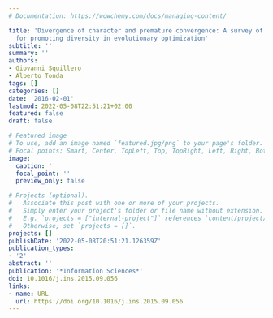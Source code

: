 ```yaml
---
# Documentation: https://wowchemy.com/docs/managing-content/

title: 'Divergence of character and premature convergence: A survey of methodologies
  for promoting diversity in evolutionary optimization'
subtitle: ''
summary: ''
authors:
- Giovanni Squillero
- Alberto Tonda
tags: []
categories: []
date: '2016-02-01'
lastmod: 2022-05-08T22:51:21+02:00
featured: false
draft: false

# Featured image
# To use, add an image named `featured.jpg/png` to your page's folder.
# Focal points: Smart, Center, TopLeft, Top, TopRight, Left, Right, BottomLeft, Bottom, BottomRight.
image:
  caption: ''
  focal_point: ''
  preview_only: false

# Projects (optional).
#   Associate this post with one or more of your projects.
#   Simply enter your project's folder or file name without extension.
#   E.g. `projects = ["internal-project"]` references `content/project/deep-learning/index.md`.
#   Otherwise, set `projects = []`.
projects: []
publishDate: '2022-05-08T20:51:21.126359Z'
publication_types:
- '2'
abstract: ''
publication: '*Information Sciences*'
doi: 10.1016/j.ins.2015.09.056
links:
- name: URL
  url: https://doi.org/10.1016/j.ins.2015.09.056
---
```

